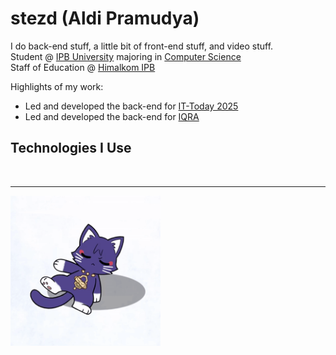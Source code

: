 # stezd (Aldi Pramudya)

I do back-end stuff, a little bit of front-end stuff, and video stuff.\
Student @ [IPB University](https://ipb.ac.id) majoring in [Computer Science](https://ipb.ac.id)\
Staff of Education @ [Himalkom IPB](https://github.com/HimalkomIPB)

Highlights of my work:
- Led and developed the back-end for [IT-Today 2025](https://github.com/pusdatin-ittoday/ittod-web-api)
- Led and developed the back-end for [IQRA](https://github.com/dev-IQRA/iqra-backend)

## Technologies I Use
<p style="text-align: center;">
  <a href="https://skillicons.dev">
    <img src="https://skillicons.dev/icons?i=nodejs,prisma,postgresql,mysql,mongodb,docker,postman,react,tailwind,vite,obsidian,latex,pr,ae"  alt=""/>
  </a>
</p>

---
<p>
<img src=https://raw.githubusercontent.com/stezd/stezd/refs/heads/main/public/scarameow-breakdance.gif height=240 alt=KucingBreakdens />
</p>
